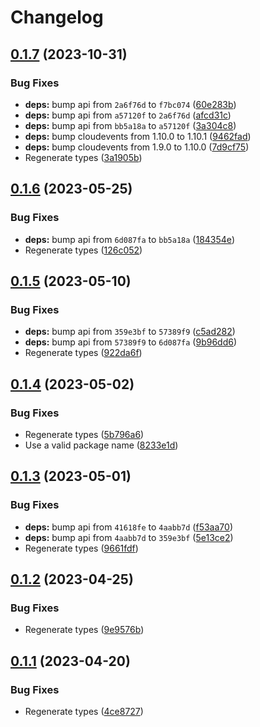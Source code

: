 # Changelog

## [0.1.7](https://github.com/RedHatInsights/event-schemas-python/compare/v0.1.6...v0.1.7) (2023-10-31)


### Bug Fixes

* **deps:** bump api from `2a6f76d` to `f7bc074` ([60e283b](https://github.com/RedHatInsights/event-schemas-python/commit/60e283be3d5548b3680732dc74dc426901ca8554))
* **deps:** bump api from `a57120f` to `2a6f76d` ([afcd31c](https://github.com/RedHatInsights/event-schemas-python/commit/afcd31c0538a03f6748899f6d7fdf2130eb1a6ad))
* **deps:** bump api from `bb5a18a` to `a57120f` ([3a304c8](https://github.com/RedHatInsights/event-schemas-python/commit/3a304c8e6cbaefdc4b6f9d819123230a56f895be))
* **deps:** bump cloudevents from 1.10.0 to 1.10.1 ([9462fad](https://github.com/RedHatInsights/event-schemas-python/commit/9462fadf31e7cbb06e00f6b2d2d938307de21650))
* **deps:** bump cloudevents from 1.9.0 to 1.10.0 ([7d9cf75](https://github.com/RedHatInsights/event-schemas-python/commit/7d9cf751920c86be60566fe3d09caaaf0975f4b1))
* Regenerate types ([3a1905b](https://github.com/RedHatInsights/event-schemas-python/commit/3a1905b251e23afd1514e6579ea1d723ba9d63cb))

## [0.1.6](https://github.com/RedHatInsights/event-schemas-python/compare/v0.1.5...v0.1.6) (2023-05-25)


### Bug Fixes

* **deps:** bump api from `6d087fa` to `bb5a18a` ([184354e](https://github.com/RedHatInsights/event-schemas-python/commit/184354e379822276ceb988052de9127ca1d8b8a9))
* Regenerate types ([126c052](https://github.com/RedHatInsights/event-schemas-python/commit/126c05239990e8971bb89402f58a61cffff3ee3f))

## [0.1.5](https://github.com/RedHatInsights/event-schemas-python/compare/v0.1.4...v0.1.5) (2023-05-10)


### Bug Fixes

* **deps:** bump api from `359e3bf` to `57389f9` ([c5ad282](https://github.com/RedHatInsights/event-schemas-python/commit/c5ad2829ca963fa6215097b963e7d00339adfd8e))
* **deps:** bump api from `57389f9` to `6d087fa` ([9b96dd6](https://github.com/RedHatInsights/event-schemas-python/commit/9b96dd61fd29a253f362279808a741447f286220))
* Regenerate types ([922da6f](https://github.com/RedHatInsights/event-schemas-python/commit/922da6fd8eced43f166b211127c38d7aa4428c9f))

## [0.1.4](https://github.com/RedHatInsights/event-schemas-python/compare/v0.1.3...v0.1.4) (2023-05-02)


### Bug Fixes

* Regenerate types ([5b796a6](https://github.com/RedHatInsights/event-schemas-python/commit/5b796a66508c946e89dc86d721b60c43689f427b))
* Use a valid package name ([8233e1d](https://github.com/RedHatInsights/event-schemas-python/commit/8233e1d018d0b66e435e0e53d905520ad6e709c4))

## [0.1.3](https://github.com/RedHatInsights/event-schemas-python/compare/v0.1.2...v0.1.3) (2023-05-01)


### Bug Fixes

* **deps:** bump api from `41618fe` to `4aabb7d` ([f53aa70](https://github.com/RedHatInsights/event-schemas-python/commit/f53aa70217ca6bce054cd3341cf24a13db24b3a0))
* **deps:** bump api from `4aabb7d` to `359e3bf` ([5e13ce2](https://github.com/RedHatInsights/event-schemas-python/commit/5e13ce2f21e0f3a64614a28fdcc4cdfd272bcc76))
* Regenerate types ([9661fdf](https://github.com/RedHatInsights/event-schemas-python/commit/9661fdfa9f93fc9807af74977f19f8c4d0104bb7))

## [0.1.2](https://github.com/RedHatInsights/event-schemas-python/compare/v0.1.1...v0.1.2) (2023-04-25)


### Bug Fixes

* Regenerate types ([9e9576b](https://github.com/RedHatInsights/event-schemas-python/commit/9e9576b0fda84c52f70eb86fc68e973c4a2476f6))

## [0.1.1](https://github.com/RedHatInsights/event-schemas-python/compare/v0.1.0...v0.1.1) (2023-04-20)


### Bug Fixes

* Regenerate types ([4ce8727](https://github.com/RedHatInsights/event-schemas-python/commit/4ce8727b383eb13eb690abd66fdba88ca0224150))
